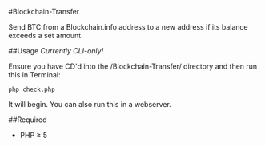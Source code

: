 #Blockchain-Transfer

Send BTC from a Blockchain.info address to a new address if its balance exceeds a set amount. 

##Usage
*Currently CLI-only!*

Ensure you have CD'd into the /Blockchain-Transfer/ directory and then run this in Terminal:

    php check.php
    
It will begin. You can also run this in a webserver.

##Required
* PHP ≥ 5
